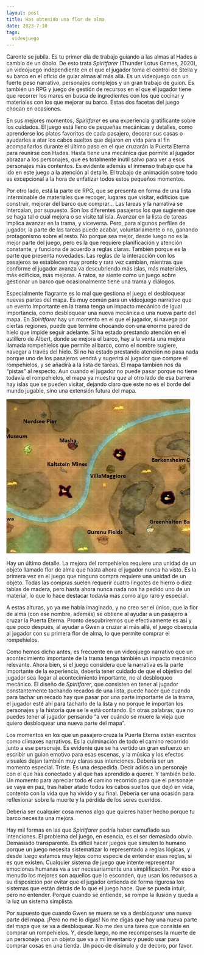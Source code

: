 ```yaml
---
layout: post
title: Has obtenido una flor de alma
date: 2023-7-10
tags:
  videojuego
---
```

Caronte se jubila. Es tu primer día de trabajo guiando a las almas al Hades a cambio de un óbolo. De esto trata *Spiritfarer* (Thunder Lotus Games, 2020), un videojuego independiente en el que el jugador toma el control de Stella y su barco en el oficio de guiar almas al más allá. Es un videojuego con un fuerte peso narrativo, personajes complejos y un gran trabajo de guion. Es también un RPG y juego de gestión de recursos en el que el jugador tiene que recorrer los mares en busca de ingredientes con los que cocinar y materiales con los que mejorar su barco. Estas dos facetas del juego chocan en ocasiones.

En sus mejores momentos, *Spiritfarer* es una experiencia gratificante sobre los cuidados. El juego está lleno de pequeñas mecánicas y detalles, como aprenderse los platos favoritos de cada pasajero, decorar sus casas o ayudarles a atar los cabos sueltos que dejaron en vida para al fin acompañarlos durante el último paso en el que cruzarán la Puerta Eterna para reunirse con Hades. Hasta tiene una mecánica que permite al jugador abrazar a los personajes, que es totalmente inútil salvo para ver a esos personajes más contentos. Es evidente además el inmenso trabajo que ha ido en este juego a la atención al detalle. El trabajo de animación sobre todo es excepcional a la hora de enfatizar todos estos pequeños momentos.

Por otro lado, está la parte de RPG, que se presenta en forma de una lista interminable de materiales que recoger, lugares que visitar, edificios que construir, mejorar del barco que comprar… Las tareas y la narrativa se intercalan, por supuesto. Son los diferentes pasajeros los que sugieren que se haga tal o cual mejora o se visite tal isla. Avanzar en la lista de tareas implica avanzar en la trama, y viceversa. Pero, para algunos perfiles de jugador, la parte de las tareas puede acabar, voluntariamente o no, ganando protagonismo sobre el resto. No porque sea mejor, desde luego no es la mejor parte del juego, pero es la que requiere planificación y atención constante, y funciona de acuerdo a reglas claras. También porque es la parte que presenta novedades. Las reglas de la interacción con los pasajeros se establecen muy pronto y rara vez cambian, mientras que conforme el jugador avanza va descubriendo más islas, más materiales, más edificios, más mejoras. A ratos, se siente como un juego sobre gestionar un barco que ocasionalmente tiene una trama y diálogos.

Especialmente flagrante es lo mal que gestiona el juego el desbloquear nuevas partes del mapa. Es muy común para un videojuego narrativo que un evento importante en la trama tenga un impacto mecánico de igual importancia, como desbloquear una nueva mecánica o una nueva parte del mapa. En *Spiritfarer* hay un momento en el que el jugador, si navega por ciertas regiones, puede que termine chocando con una enorme pared de hielo que impide seguir adelante. Si ha estado prestando atención en el astillero de Albert, donde se mejora el barco, hay a la venta una mejora llamada rompehielos que permite al barco, como el nombre sugiere, navegar a través del hielo. Si no ha estado prestando atención no pasa nada porque uno de los pasajeros vendrá y sugerirá al jugador que compre el rompehielos, y se añadirá a la lista de tareas. El mapa también nos da “pistas” al respecto. Aun cuando el jugador no puede pasar porque no tiene todavía el rompehielos, el mapa ya muestra que al otro lado de esa barrera hay islas que se pueden visitar, dejando claro que este no es el borde del mundo jugable, sino una extensión futura del mapa.

![Parte del mapa de Spiritfarer donde se puede ver el muro de hielo](/images/spiritfarer-mapa.png)

Hay un último detalle. La mejora del rompehielos requiere una unidad de un objeto llamado flor de alma que hasta ahora el jugador nunca ha visto. Es la primera vez en el juego que ninguna compra requiere una unidad de un objeto. Todas las compras suelen requerir cuatro lingotes de hierro o diez tablas de madera, pero hasta ahora nunca nada nos ha pedido uno de un material, lo que lo hace destacar todavía más como algo raro y especial.

A estas alturas, yo ya me había imaginado, y no creo ser el único, que la flor de alma (con ese nombre, además) se obtiene al ayudar a un pasajero a cruzar la Puerta Eterna. Pronto descubriremos que efectivamente es así y que poco después, al ayudar a Gwen a cruzar al más allá, el juego obsequia al jugador con su primera flor de alma, lo que permite comprar el rompehielos.

Como hemos dicho antes, es frecuente en un videojuego narrativo que un acontecimiento importante de la trama tenga también un impacto mecánico relevante. Ahora bien, si el juego considera que la narrativa es la parte importante de la experiencia, debería tener cuidado de que el objetivo del jugador sea llegar al acontecimiento importante, no al desbloqueo mecánico. El diseño de *Spiritfarer*, que consisten en tener al jugador constantemente tachando recados de una lista, puede hacer que cuando para tachar un recado hay que pasar por una parte importante de la trama, el jugador esté ahí para tacharlo de la lista y no porque le importan los personajes y la historia que se le está contando. En otras palabras, que no puedes tener al jugador pensando “a ver cuándo se muere la vieja que quiero desbloquear una nueva parte del mapa”.

Los momentos en los que un pasajero cruza la Puerta Eterna están escritos como clímaxes narrativos. Es la culminación de todo el camino recorrido junto a ese personaje. Es evidente que se ha vertido un gran esfuerzo en escribir un guion emotivo para esas escenas, y la música y los efectos visuales dejan también muy claras sus intenciones. Debería ser un momento especial. Triste. Es una despedida. Decir adiós a un personaje con el que has conectado y al que has aprendido a querer. Y también bello. Un momento para apreciar todo el camino recorrido para que el personaje se vaya en paz, tras haber atado todos los cabos sueltos que dejó en vida, contento con la vida que ha vivido y su final. Debería ser una ocasión para reflexionar sobre la muerte y la pérdida de los seres queridos.

Debería ser cualquier cosa menos algo que quieres haber hecho porque tu barco necesita una mejora.

Hay mil formas en las que *Spiritfarer* podría haber camuflado sus intenciones. El problema del juego, en esencia, es el ser demasiado obvio. Demasiado transparente. Es difícil hacer juegos que simulen lo humano porque un juego necesita sistematizar lo representado a reglas lógicas, y desde luego estamos muy lejos como especie de entender esas reglas, si es que existen. Cualquier sistema de juego que intente representar emociones humanas va a ser necesariamente una simplificación. Por eso a menudo los mejores son aquellos que lo esconden, que usan los recursos a su disposición por evitar que el jugador entienda de forma rigurosa los sistemas que están detrás de lo que el juego hace. Que se pueda intuir, pero no entender. Porque cuando se entiende, se rompe la ilusión y queda a la luz un sistema simplista.

Por supuesto que cuando Gwen se muera se va a desbloquear una nueva parte del mapa. ¡Pero no me lo digas! No me digas que hay una nueva parte del mapa que se va a desbloquear. No me des una tarea que consiste en comprar un rompehielos. Y, desde luego, no me recompenses la muerte de un personaje con un objeto que va a mi inventario y puedo usar para comprar cosas en una tienda. Un poco de disimulo y de decoro, por favor.
